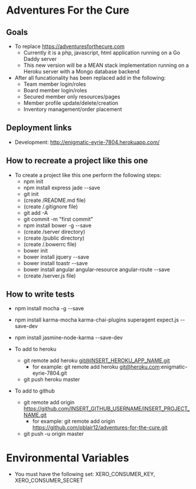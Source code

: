 # Adventures For the Cure

## Goals
* To replace https://adventuresforthecure.com
  * Currently it is a php, javascript, html application running on a Go Daddy server
  * This new version will be a MEAN stack implementation running on a Heroku server with a Mongo database backend
* After all funcationality has been replaced add in the following:
  * Team member login/roles
  * Board member login/roles
  * Secured member only resources/pages
  * Member profile update/delete/creation
  * Inventory management/order placement

## Deployment links
* Development: http://enigmatic-eyrie-7804.herokuapp.com/

## How to recreate a project like this one
* To create a project like this one perform the following steps:
  * npm init
  * npm install express jade --save
  * git init
  * (create /README.md file)
  * (create /.gitignore file)
  * git add -A
  * git commit -m "first commit"
  * npm install bower -g --save
  * (create /server directory)
  * (create /public directory)
  * (create /.bowerrc file)
  * bower init
  * bower install jquery --save
  * bower install toastr --save
  * bower install angular angular-resource angular-route --save
  * (create /server.js file)

## How to write tests
* npm install mocha -g --save
* npm install karma-mocha karma-chai-plugins superagent expect.js --save-dev
* npm install jasmine-node-karma --save-dev

* To add to heroku
  * git remote add heroku git@INSERT_HEROKU_APP_NAME.git
    * for example: git remote add heroku git@heroku.com:enigmatic-eyrie-7804.git
  * git push heroku master

* To add to github
  * git remote add origin https://github.com/INSERT_GITHUB_USERNAME/INSERT_PROJECT_NAME.git
    * for example: git remote add origin https://github.com/pblair12/adventures-for-the-cure.git
  * git push -u origin master
  
# Environmental Variables
 * You must have the following set: XERO_CONSUMER_KEY, XERO_CONSUMER_SECRET